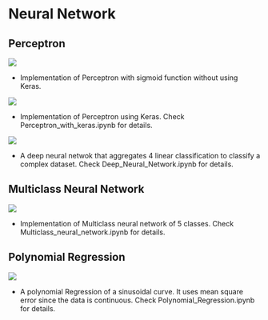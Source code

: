 # Neural Network
## Perceptron
![](https://github.com/Rietchie0119/Lane-detection/assets/28763133/883fc4b8-c1e5-400b-a523-edabb9322564)
- Implementation of Perceptron with sigmoid function without using Keras.

![](https://github.com/Rietchie0119/Lane-detection/assets/28763133/d3e706e8-b58c-41d2-9326-02bdbcc6de6b)
- Implementation of Perceptron using Keras. Check Perceptron_with_keras.ipynb for details.

![](https://github.com/Rietchie0119/Lane-detection/assets/28763133/7bfea5ad-0fd6-4d82-806e-945c8ff1e900)
- A deep neural netwok that aggregates 4 linear classification to classify a complex dataset. Check Deep_Neural_Network.ipynb for details.

## Multiclass Neural Network
![](https://github.com/Rietchie0119/Lane-detection/assets/28763133/7053a7a7-fe63-4459-8244-d77f7fbf1f73)
- Implementation of Multiclass neural network of 5 classes. Check Multiclass_neural_network.ipynb for details.

## Polynomial Regression
![](https://github.com/Rietchie0119/Lane-detection/assets/28763133/3d213d7e-9ef7-40f4-b43e-8ba611da06c4)
- A polynomial Regression of a sinusoidal curve. It uses mean square error since the data is continuous. Check Polynomial_Regression.ipynb for details.
